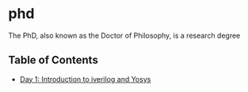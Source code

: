 # phd
The PhD, also known as the Doctor of Philosophy, is a research degree
## Table of Contents
* [Day 1: Introduction to iverilog and Yosys](https://github.com/khadijafahr/phd#day-1)
